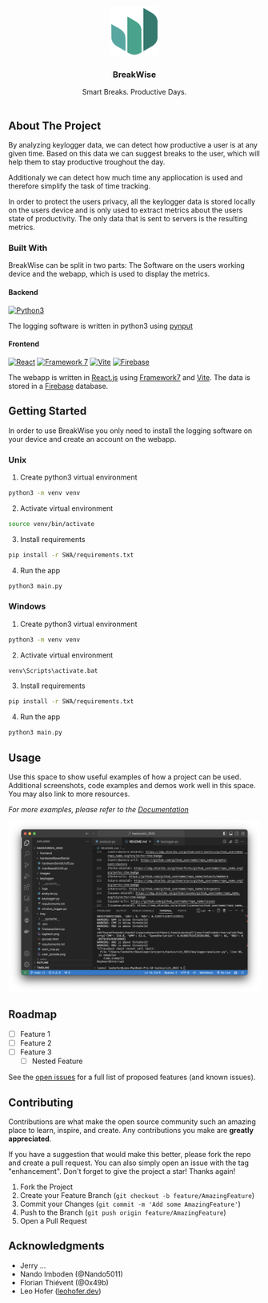 <!-- PROJECT LOGO -->
<br />
<div align="center">
  <a href="https://github.com/Nando5011/hackzurich_2023">
    <img src="images/logos/logo_512_transparent.png" alt="Logo" width="100" height="100">
  </a>
<h3 align="center">BreakWise</h3>
  <p align="center">
    Smart Breaks. Productive Days.
    <br />
    <br />

</div>




<!-- ABOUT THE PROJECT -->
## About The Project

By analyzing keylogger data, we can detect how productive a user is at any given time. Based on this data we can suggest breaks to the user, which will help them to stay productive troughout the day. 

Additionaly we can detect how much time any appliocation is used and therefore simplify the task of time tracking.

In order to protect the users privacy, all the keylogger data is stored locally on the users device and is only used to extract metrics about the users state of productivity. The only data that is sent to servers is the resulting metrics.

### Built With
BreakWise can be split in two parts: The Software on the users working device and the webapp, which is used to display the metrics. 

#### Backend
[![Python3][python.org]][python-url]

The logging software is written in python3 using [pynput](https://pypi.org/project/pynput/)

#### Frontend
[![React][React.js]][React-url]
[![Framework 7][framework7.io]][Framework-Url]
[![Vite][vitejs.dev]][vite-url]
[![Firebase][firebase.google.com]][firebase-url]

The webapp is written in [React.js](https://reactjs.org/) using [Framework7](https://framework7.io/) and [Vite](https://vitejs.dev/). The data is stored in a [Firebase](https://firebase.google.com/) database.

<!-- GETTING STARTED -->
## Getting Started

In order to use BreakWise you only need to install the logging software on your device and create an account on the webapp.

### Unix

1. Create python3 virtual environment
  ```sh
  python3 -m venv venv
  ```

2. Activate virtual environment
  ```sh
  source venv/bin/activate
  ```

3. Install requirements
  ```sh
  pip install -r SWA/requirements.txt
  ```

4. Run the app
  ```sh
  python3 main.py
  ```

### Windows
1. Create python3 virtual environment
  ```sh
  python3 -m venv venv
  ```

2. Activate virtual environment
  ```sh
  venv\Scripts\activate.bat
  ```
3. Install requirements
  ```sh
  pip install -r SWA/requirements.txt
  ```

4. Run the app
  ```sh
  python3 main.py
  ```


<!-- USAGE EXAMPLES -->
## Usage

Use this space to show useful examples of how a project can be used. Additional screenshots, code examples and demos work well in this space. You may also link to more resources.

_For more examples, please refer to the [Documentation](https://example.com)_


![Product Name Screen Shot][product-screenshot]



<!-- ROADMAP -->
## Roadmap

- [ ] Feature 1
- [ ] Feature 2
- [ ] Feature 3
    - [ ] Nested Feature

See the [open issues](https://github.com/Nando5011/hackzurich_2023/issues) for a full list of proposed features (and known issues).





<!-- CONTRIBUTING -->
## Contributing

Contributions are what make the open source community such an amazing place to learn, inspire, and create. Any contributions you make are **greatly appreciated**.

If you have a suggestion that would make this better, please fork the repo and create a pull request. You can also simply open an issue with the tag "enhancement".
Don't forget to give the project a star! Thanks again!

1. Fork the Project
2. Create your Feature Branch (`git checkout -b feature/AmazingFeature`)
3. Commit your Changes (`git commit -m 'Add some AmazingFeature'`)
4. Push to the Branch (`git push origin feature/AmazingFeature`)
5. Open a Pull Request


<!-- ACKNOWLEDGMENTS -->
## Acknowledgments

* Jerry ...
* Nando Imboden (@Nando5011)
* Florian Thiévent (@0x49b)
* Leo Hofer ([leohofer.dev](https://leohofer.dev))





<!-- MARKDOWN LINKS & IMAGES -->
<!-- https://www.markdownguide.org/basic-syntax/#reference-style-links -->
[contributors-shield]: https://img.shields.io/github/contributors/Nando5011/hackzurich_2023.svg?style=for-the-badge
[contributors-url]: https://github.com/Nando5011/hackzurich_2023/graphs/contributors
[forks-shield]: https://img.shields.io/github/forks/Nando5011/hackzurich_2023.svg?style=for-the-badge
[forks-url]: https://github.com/Nando5011/hackzurich_2023/network/members
[stars-shield]: https://img.shields.io/github/stars/Nando5011/hackzurich_2023.svg?style=for-the-badge
[stars-url]: https://github.com/Nando5011/hackzurich_2023/stargazers
[issues-shield]: https://img.shields.io/github/issues/Nando5011/hackzurich_2023.svg?style=for-the-badge
[issues-url]: https://github.com/Nando5011/hackzurich_2023/issues
[license-shield]: https://img.shields.io/github/license/Nando5011/hackzurich_2023.svg?style=for-the-badge
[license-url]: https://github.com/Nando5011/hackzurich_2023/blob/master/LICENSE.txt
[React.js]: https://img.shields.io/badge/React-20232A?style=for-the-badge&logo=react&logoColor=61DAFB
[React-url]: https://reactjs.org/
[framework7.io]: https://img.shields.io/badge/Framework7-000000?style=for-the-badge&logo=framework7&logoColor=white
[Framework-Url]: https://framework7.io/
[vitejs.dev]: https://img.shields.io/badge/Vite-646CFF?style=for-the-badge&logo=vite&logoColor=white
[vite-url]: https://vitejs.dev/

[firebase.google.com]: https://img.shields.io/badge/Firebase-FFCA28?style=for-the-badge&logo=firebase&logoColor=black

[firebase-url]: https://firebase.google.com/

[python.org]: https://img.shields.io/badge/Python-3776AB?style=for-the-badge&logo=python&logoColor=white
[python-url]: https://www.python.org/

[product-screenshot]: images/screenshot.png